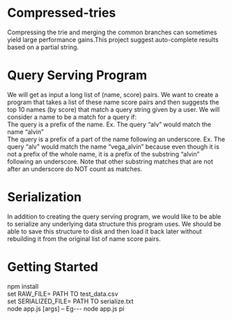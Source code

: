 # Compressed-tries
Compressing the trie and merging the common branches can sometimes yield large performance gains.This project suggest auto-complete results based on a partial string.

# Query Serving Program 
We will get as input a long list of (name, score) pairs. We want to create a program that takes a list of these name score pairs and then suggests the top 10 names (by score) that match a query string given by a user. We will consider a name to be a match for a query if: <br />
    The query is a prefix of the name. Ex. The query “alv” would match the name “alvin” <br />
    The query is a prefix of a part of the name following an underscore. Ex. The query “alv” would match the name “vega_alvin” because even though it is not a prefix of the whole name, it is a prefix of the substring “alvin” following an underscore. Note that other substring matches that are not after an underscore do NOT count as matches.
         
# Serialization 
In addition to creating the query serving program, we would like to be able to serialize any underlying data structure this program uses. We should be able to save this structure to disk and then load it back later without rebuilding it from the original list of name score pairs. 

# Getting Started
npm install<br />
set RAW_FILE= PATH TO test_data.csv<br />
set SERIALIZED_FILE= PATH TO serialize.txt<br />
node app.js [args] – Eg--- node app.js pi
